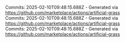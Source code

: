Commits: 2025-02-10T09:48:15.688Z - Generated via https://github.com/marketplace/actions/artificial-grass
<br>
Commits: 2025-02-10T09:48:15.688Z - Generated via https://github.com/marketplace/actions/artificial-grass
<br>
Commits: 2025-02-10T09:48:15.688Z - Generated via https://github.com/marketplace/actions/artificial-grass
<br>
